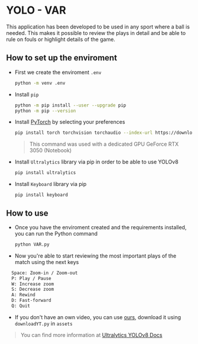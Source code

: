 # YOLO - VAR

This application has been developed to be used in any sport where a ball is needed. This makes it possible to review the plays in detail and be able to rule on fouls or highlight details of the game.

## How to set up the enviroment

- First we create the enviroment `.env`
    ```bash
    python -m venv .env
    ```

- Install `pip`
    ```bash
    python -m pip install --user --upgrade pip
    python -m pip --version
    ```

- Install [PyTorch](https://pytorch.org/get-started/locally/) by selecting your preferences
    ```bash
    pip install torch torchvision torchaudio --index-url https://download.pytorch.org/whl/cu118
    ```
    > This command was used with a dedicated GPU GeForce RTX 3050 (Notebook)

- Install `Ultralytics` library via pip in order to be able to use YOLOv8
    ```bash
    pip install ultralytics
    ```
- Install `Keyboard` library via pip
    ```
    pip install keyboard
    ```

##  How to use

- Once you have the enviroment created and the requirements installed, you can run the Python command
  ```bash
  python VAR.py
  ```

- Now you're able to start reviewing the most important plays of the match using the next keys
```bash
  Space: Zoom-in / Zoom-out
  P: Play / Pause
  W: Increase zoom
  S: Decrease zoom
  A: Rewind
  D: Fast-forward
  Q: Quit
  ```

- If you don't have an own video, you can use [ours](https://www.youtube.com/watch?v=ot2lYbm9izg), download it using `downloadYT.py` in `assets`

> You can find more information at [Ultralytics YOLOv8 Docs](https://docs.ultralytics.com) 